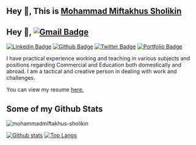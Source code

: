 ## Hey 👋, This is [Mohammad Miftakhus Sholikin](https://mohammad-miftakhus-sholikin.github.io/academic_website/profil/riwayat-hidup-penulis/)

## Hey 👋, [![Gmail Badge](https://img.shields.io/badge/-mohammadmiftakhussholikin@gmail.com-c14438?style=flat&logo=Gmail&logoColor=white&link=mailto:mohammadmiftakhussholikin@gmail.com)](mailto:mohammadmiftakhussholikin@gmail.com) 
[![Linkedin Badge](https://img.shields.io/badge/-mohammadmiftakhus-sholikin-0072b1?style=flat&logo=Linkedin&logoColor=white&link=https://www.linkedin.com/in/mohammadmiftakhus-sholikin/)](https://www.linkedin.com/in/mohammadmiftakhus-sholikin/) [![Github Badge](https://img.shields.io/badge/-mohammadmiftakhus-sholikin-grey?style=flat&logo=github&logoColor=white&link=https://github.com/mohammadmiftakhus-sholikin/)](https://www.github.com/mohammadmiftakhus-sholikin/) [![Twitter Badge](https://img.shields.io/badge/-mohammadmiftakhus-sholikin-00acee?style=flat&logo=twitter&logoColor=white&link=https://twitter.com/mohammadmiftakhus-sholikin/)](https://www.twitter.com/mohammadmiftakhus-sholikin/) [![Portfolio Badge](https://img.shields.io/badge/portfolio-web-blue?style=flat&link=https://github.com/mohammad-miftakhus-sholikin/)](https://github.com/mohammad-miftakhus-sholikin/) <p align='left'>I have practical experience working and teaching in various subjects and positions regarding Commercial and Education both domestically and abroad. I am a tactical and creative person in dealing with work and challenges.</p><p align='left'> You can view my resume <a href='https://mohammad-miftakhus-sholikin.github.io/academic_website/profil/riwayat-hidup-penulis/ ' target=_blank><u>here</u>.</a></p>
## Some of my Github Stats
<p align=left> <img src=https://komarev.com/ghpvc/?username=mohammadmiftakhus-sholikin alt=mohammadmiftakhus-sholikin /> </p>

[![Github stats](https://github-readme-stats.vercel.app/api?username=mohammadmiftakhus-sholikin&show_icons=true&include_all_commits=true)](https://github.com/mohammadmiftakhus-sholikin/github-readme-stats)
[![Top Langs](https://github-readme-stats.vercel.app/api/top-langs/?username=mohammadmiftakhus-sholikin&layout=compact)](https://github.com/mohammadmiftakhus-sholikin/github-readme-stats)

